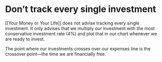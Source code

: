 # Don’t track every single investment

[[Your Money or Your Life]] does not advise tracking every single investment. It only advises that we multiply our investment with the most conservative investment rate (4%) and plot that in our chart whenever we are ready to invest.

The point where our investments crosses over our expenses line is the crossover point—the time we are financially free.

